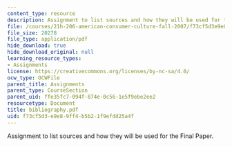 ```yaml
---
content_type: resource
description: Assignment to list sources and how they will be used for the Final Paper.
file: /courses/21h-206-american-consumer-culture-fall-2007/f73cf5d3e9e89ff4b5b21f9efdd25a4f_bibliography.pdf
file_size: 20278
file_type: application/pdf
hide_download: true
hide_download_original: null
learning_resource_types:
- Assignments
license: https://creativecommons.org/licenses/by-nc-sa/4.0/
ocw_type: OCWFile
parent_title: Assignments
parent_type: CourseSection
parent_uid: ffe35fc7-094f-874e-0c56-1e5f9ebe2ee2
resourcetype: Document
title: bibliography.pdf
uid: f73cf5d3-e9e8-9ff4-b5b2-1f9efdd25a4f
---
```

Assignment to list sources and how they will be used for the Final Paper.